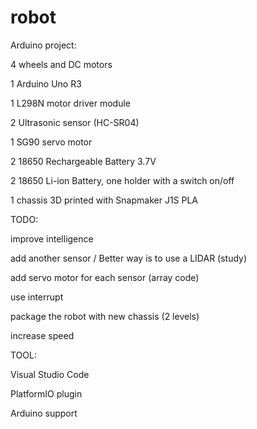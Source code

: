 # robot

Arduino project:

4 wheels and DC motors

1 Arduino Uno R3

1 L298N motor driver module

2 Ultrasonic sensor (HC-SR04)

1 SG90 servo motor

2 18650 Rechargeable Battery 3.7V

2 18650 Li-ion Battery, one holder with a switch on/off

1 chassis 3D printed with Snapmaker J1S PLA




TODO:

improve intelligence

add another sensor / Better way is to use a LIDAR (study)

add servo motor for each sensor (array code)

use interrupt

package the robot with new chassis (2 levels)

increase speed


TOOL:

Visual Studio Code

PlatformIO plugin

Arduino support
